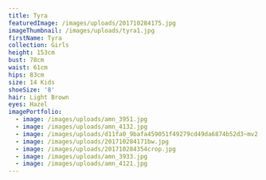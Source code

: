 ```yaml
---
title: Tyra
featuredImage: /images/uploads/201710284175.jpg
imageThumbnail: /images/uploads/tyra1.jpg
firstName: Tyra
collection: Girls
height: 153cm
bust: 78cm
waist: 61cm
hips: 83cm
size: 14 Kids
shoeSize: '8'
hair: Light Brown
eyes: Hazel
imagePortfolio:
  - image: /images/uploads/amn_3951.jpg
  - image: /images/uploads/amn_4132.jpg
  - image: /images/uploads/d11fa0_9bafa459051f49279cd49da6874b52d3~mv2.jpg
  - image: /images/uploads/201710284171bw.jpg
  - image: /images/uploads/201710284354crop.jpg
  - image: /images/uploads/amn_3933.jpg
  - image: /images/uploads/amn_4121.jpg
---
```


